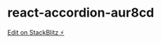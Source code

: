 # react-accordion-aur8cd

[Edit on StackBlitz ⚡️](https://stackblitz.com/edit/react-accordion-aur8cd)